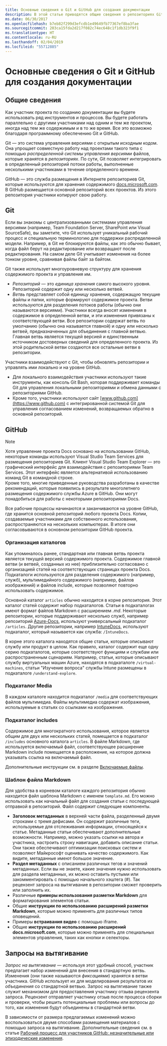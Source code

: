 ```yaml
---
title: Основные сведения о Git и GitHub для создания документации
description: В этой статье приводятся общие сведения о репозиториях Git в GitHub, принципах организации содержимого и правилах именования, используемых для сайта docs.microsoft.com.
ms.date: 06/30/2017
ms.openlocfilehash: b7eb82f299d3efcdb1e49649fb77367ef8ba3fae
ms.sourcegitcommit: 203ca15fda2d217f082c74ec648c1f1db323f9f1
ms.translationtype: HT
ms.contentlocale: ru-RU
ms.lasthandoff: 02/04/2019
ms.locfileid: "55712885"
---
```

# <a name="git-and-github-essentials-for-docs"></a>Основные сведения о Git и GitHub для создания документации

## <a name="overview"></a>Общие сведения

Как участник проекта по созданию документации вы будете использовать ряд инструментов и процессов. Вы будете работать параллельно с другими участниками над одним и тем же проектом, иногда над тем же содержимым и в то же время. Все это возможно благодаря программному обеспечению Git и GitHub.

Git — это система управления версиями с открытым исходным кодом. Она упрощает совместную работу над проектами такого типа с помощью *распределенной системы управления версиями* файлов, которые хранятся в *репозиториях*. По сути, Git позволяет интегрировать в определенный репозиторий потоки работы, выполненные несколькими участниками в течение определенного времени.

GitHub — это служба размещения в Интернете репозиториев Git, которые используются для хранения содержимого [docs.microsoft.com](https://docs.microsoft.com). В GitHub размещается основной репозиторий всех проектов. Из этого репозитория участники копируют свою работу.

## <a name="git"></a>Git

Если вы знакомы с централизованными системами управления версиями (например, Team Foundation Server, SharePoint или Visual SourceSafe), вы заметите, что Git использует уникальный рабочий процесс и специальную терминологию для поддержки распределенной модели. Например, в Git не блокируются файлы, как это обычно бывает, когда файл берут на редактирование или возвращают после редактирования. На самом деле Git учитывает изменения на более тонком уровне, сравнивая файлы байт за байтом.

Git также использует многоуровневую структуру для хранения содержимого проекта и управления им.

- *Репозиторий* — это *единица хранения* самого высокого уровня. Репозиторий содержит одну или несколько ветвей.
- *Ветвь* представляет собой единицу хранения, содержащую текущие файлы и папки, которые формируют содержимое проекта. Ветви используются для разделения потоков работы (обычно они называются версиями). Участники всегда вносят изменения в содержимое в определенной ветви, и эти изменения привязаны к соответствующей ветви. Все репозитории содержат ветвь по умолчанию (обычно она называется главной) и одну или несколько ветвей, предназначенных для объединения с главной ветвью. Главная ветвь является текущей версией и единственным источником достоверных сведений для определенного проекта. Из этой родительской ветви создаются все остальные ветви в репозитории.

Участники взаимодействуют с Git, чтобы обновлять репозитории и управлять ими локально и на уровне GitHub.

- Для локального взаимодействия участники используют такие инструменты, как консоль Git Bash, которая поддерживает команды Git для управления локальными репозиториями и обмена данными с репозиториями GitHub.
- Кроме того, участники используют сайт [www.github.com](https://www.github.com) с интегрированной системой Git для управления согласованием изменений, возвращаемых обратно в основной репозиторий.

## <a name="github"></a>GitHub

> [!NOTE]
> Хотя управление проекта Docs основано на использовании GitHub, некоторые команды используют Visual Studio Team Services для размещения репозиториев Git. Клиент Visual Studio Team Explorer — это графический интерфейс для взаимодействия с репозиториями Team Services. Этот интерфейс является альтернативой использованию команд Git в командной строке.
> </br>
> Кроме того, многие приведенные руководства разработаны в качестве рекомендаций, которые появились в результате многолетнего размещения содержимого службы Azure в GitHub. Они могут понадобиться для работы с некоторыми репозиториями Docs.

Все рабочие процессы начинаются и заканчиваются на уровне GitHub, где хранится основной репозиторий любого проекта Docs. Копии, создаваемые участниками для собственного использования, распространяются на нескольких компьютерах. В итоге они согласовываются в основном репозитории GitHub проекта.

### <a name="directory-organization"></a>Организация каталогов

Как упоминалось ранее, стандартная или главная ветвь проекта является текущей версией содержимого проекта. Содержимое главной ветви (и ветвей, созданных из нее) приблизительно согласовано с организацией статей на соответствующих страницах проекта Docs. Подкаталоги используются для разделения содержимого (например, служб), мультимедийного содержимого (например, файлов изображений) и файлов include, которые позволяют повторно использовать содержимое.

Основной каталог `articles` обычно находится в корне репозитория. Этот каталог статей содержит набор подкаталогов. Статьи в подкаталогах имеют формат файлов Markdown с расширением *.md*. Некоторые репозитории, которые поддерживают несколько служб, например репозиторий [Azure-Docs](https://github.com/MicrosoftDocs/Azure-Docs), используют универсальный подкаталог `/articles`. Другие репозитории, например [IntuneDocs](https://github.com/MicrosoftDocs/IntuneDocs), используют подкаталог, который называется как служба: `/IntuneDocs`.

В корне этого каталога находятся общие статьи, которые описывают службу или продукт в целом. Как правило, каталог содержит еще одну серию подкаталогов, которые соответствуют функциям и службам или распространенным сценариям. Например, статьи, которые описывают службу виртуальных машин Azure, находятся в подкаталоге `/virtual-machines`, статьи "Изучение вопроса" службы Intune размещены в подкаталоге `/understand-explore`.

### <a name="media-subdirectory"></a>Подкаталог Media

В каждом каталоге находится подкаталог `/media` для соответствующих файлов мультимедиа. Файлы мультимедиа содержат изображения, используемые в статьях со ссылками на изображения.

### <a name="includes-subdirectory"></a>Подкаталог includes

Содержимое для многократного использования, которое является общим для двух или нескольких статей, помещается в подкаталог `/includes` основного каталога `articles`. В файле Markdown, где используется включаемый файл, соответствующее расширение Markdown include помещается в расположение, на которое должна указывать ссылка на включаемый файл.

Дополнительные инструкции см. в разделе [Включаемые файлы](how-to-write-use-markdown.md#include-files).

### <a name="markdown-file-template"></a>Шаблон файла Markdown

Для удобства в корневом каталоге каждого репозитория обычно находится файл шаблона Markdown с именем `template.md`. Его можно использовать как начальный файл для создания статьи с последующей отправкой в репозиторий. Файл содержит следующие компоненты.

- **Заголовок метаданных** в верхней части файла, разделенный двумя строками с тремя дефисами. Он содержит различные теги, используемые для отслеживания информации, относящейся к статье. Метаданные статьи обеспечивают дополнительные возможности. Например, можно указать ссылки на автора и участника, настроить строку навигации, добавить описание статьи. Они также обеспечивают оптимизации поисковых систем и позволяют Майкрософт оценивать качество содержимого. Как видите, метаданные имеют большое значение.
- **Раздел метаданных** с описанием различных тегов и значений метаданных. Если вы не знаете, какие значения нужно использовать для раздела метаданных, их можно оставить пустыми или закомментировать с помощью начального хэштега (#). Так рецензент запроса на вытягивание в репозитории сможет проверить или заполнить их.
- Различные **примеры использования разметки Markdown** для форматирования элементов статьи.
- Общие **инструкции по использованию расширений разметки Markdown**, которые можно применять для различных типов оповещений.
- Примеры **встраивания видео** с помощью iframe.
- Общие **инструкции по использованию расширений docs.microsoft.com**, которые можно применять для специальных элементов управления, таких как кнопки и селекторы.

## <a name="pull-requests"></a>Запросы на вытягивание

*Запрос на вытягивание* — используя этот удобный способ, участник предлагает набор изменений для внесения в стандартную ветвь. Изменения (они также называются *фиксациями*) хранятся в ветви участника. GitHub использует их для моделирования результатов их *объединения* со стандартной ветвью. Запрос на вытягивание также служит механизмом для предоставления участнику отзыва рецензента запроса. Рецензент отправляет участнику отзыв после процесса сборки и проверки, чтобы решить потенциальные проблемы или вопросы до того, как изменения будут объединены в стандартной ветви.

В зависимости от размера предлагаемых изменений можно воспользоваться двумя способами размещения материалов с помощью запроса на вытягивание. Дополнительные сведения см. в статье [Рабочий процесс для участников GitHub: незначительные или эпизодические изменения](how-to-write-workflows-major.md).

<!---- Reference links for Docs landing pages, associated GitHub repositories, and related Forums matrix. ------------------>
<!---- PLEASE INSERT URLS IN ASCENDING SORT ORDER, AND REMOVE LOCALE SEGMENT FROM URLS (that is, en-us) FOR LOCALIZED FORUMS! -->
<!---- NOTE: these links are saved for future use in another/new article; no longer used above in this article --->
[Visual-Studio-Page]:(https://docs.microsoft.com/en-us/visualstudio/index)
[Visual-Studio-Repo-Internal]:(https://github.com/Microsoft/vsdocs)
[Visual-Studio-Repo-External]:(https://github.com/Microsoft/visualstudio-docs)
[Visual-Studio-SO]: (https://stackoverflow.com/search?q=Visual+Studio+2017)
[Dotnet-Page]: https://docs.microsoft.com/dotnet
[Dotnet-Core-Page]: https://docs.microsoft.com/dotnet/articles/welcome
[Dotnet-Core-Repo]: https://github.com/dotnet/docs
[EM-ATA-Land]: https://docs.microsoft.com/advanced-threat-analytics/
[EM-ATA-Repo]: https://github.com/Microsoft/ATADocs
[EM-AzureAD-Land]: https://docs.microsoft.com/active-directory/
[EM-AzureAD-Repo]: https://github.com/Azure/azure-content/tree/master/articles/active-directory/
[EM-AzureRMS-Land]: https://docs.microsoft.com/rights-management/
[EM-AzureRMS-Repo]: https://github.com/Microsoft/Azure-RMSDocs
[EM-Intune-Land]: https://docs.microsoft.com/intune/
[EM-Intune-Repo]: https://github.com/microsoft/intuneDocs
[EM-Land-Page]: https://docs.microsoft.com/enterprise-mobility/
[EM-Land-Repo]: https://github.com/Microsoft/EMDocs/
[EM-MFA-Land]: https://docs.microsoft.com/multi-factor-authentication/
[EM-MFA-Repo]: https://github.com/Azure/azure-content/tree/master/articles/multi-factor-authentication
[EM-MIM-Land]: https://docs.microsoft.com/microsoft-identity-manager/
[EM-MIM-Repo]: https://github.com/Microsoft/MIMDocs
[EM-RemoteApp-Land]: https://docs.microsoft.com/en-us/remoteapp/
[EM-RemoteApp-Repo]: https://github.com/Azure/azure-content/tree/master/articles/remoteapp
[Forum-MSDN-ATA]: https://social.technet.microsoft.com/Forums/en-US/home?forum=mata
[Forum-MSDN-AzureAD]: https://social.msdn.microsoft.com/Forums/en-US/home?forum=WindowsAzureAD
[Forum-MSDN-AzureRMS]: https://social.technet.microsoft.com/Forums/en-US/home?forum=rmsapps%2Crmscloud&filter=alltypes&sort=lastpostdesc
[Forum-MSDN-EM]: https://social.technet.microsoft.com/Forums/en-US/home?sort=relevancedesc&brandIgnore=True&searchTerm=Enterprise+Mobility
[Forum-MSDN-Intune]: https://social.technet.microsoft.com/Forums/en-us/home?category=microsoftintune
[Forum-MSDN-Main]: https://social.msdn.microsoft.com/Forums/home
[Forum-MSDN-MFA]: https://social.msdn.microsoft.com/Forums/en-US/home?forum=windowsazureactiveauthentication
[Forum-MSDN-MIM]: https://social.technet.microsoft.com/Forums/en-US/home?category=identitymanagement
[Forum-MSDN-RemoteApp]: https://social.technet.microsoft.com/Forums/en-US/home?filter=alltypes&brandIgnore=True&sort=relevancedesc&searchTerm=Azure+Remote+or+RemoteApp
[Forum-SO-AzureAD]: https://stackoverflow.com/questions/tagged/azure-active-directory
[Forum-SO-AzureRMS]: https://stackoverflow.com/questions/tagged/rights-management
[Forum-SO-Dotnet]: https://stackoverflow.com/questions/tagged/.net
[Forum-SO-Dotnet-Core]: https://stackoverflow.com/questions/tagged/.net-core
[Forum-SO-Main]: https://stackoverflow.com/tags
[Forum-SO-Intune]: https://stackoverflow.com/questions/tagged/intune
[Forum-SO-MFA]: https://stackoverflow.com/search?q=%5Bazure%5D+multi-factor
[Forum-SO-MIM]: https://stackoverflow.com/search?q=Microsoft+Identity+Manager
[Forum-SO-RemoteApp]: https://stackoverflow.com/questions/tagged/remoteapp
[Forum-TechNet-Main]: https://social.technet.microsoft.com/Forums/home
[Forum-Yammer-AzureRMS]: https://www.yammer.com/AskIPTeam
[Forum-Yammer-Main]: https://www.yammer.com/

